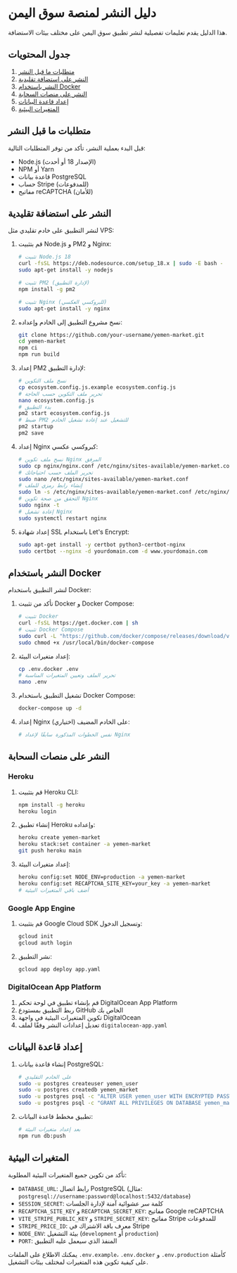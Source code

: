 # دليل النشر لمنصة سوق اليمن

هذا الدليل يقدم تعليمات تفصيلية لنشر تطبيق سوق اليمن على مختلف بيئات الاستضافة.

## جدول المحتويات

1. [متطلبات ما قبل النشر](#متطلبات-ما-قبل-النشر)
2. [النشر على استضافة تقليدية](#النشر-على-استضافة-تقليدية)
3. [النشر باستخدام Docker](#النشر-باستخدام-docker)
4. [النشر على منصات السحابة](#النشر-على-منصات-السحابة)
5. [إعداد قاعدة البيانات](#إعداد-قاعدة-البيانات)
6. [المتغيرات البيئية](#المتغيرات-البيئية)

## متطلبات ما قبل النشر

قبل البدء بعملية النشر، تأكد من توفر المتطلبات التالية:

- Node.js (الإصدار 18 أو أحدث)
- NPM أو Yarn
- قاعدة بيانات PostgreSQL
- حساب Stripe (للمدفوعات)
- مفاتيح reCAPTCHA (للأمان)

## النشر على استضافة تقليدية

لنشر التطبيق على خادم تقليدي مثل VPS:

1. قم بتثبيت Node.js و PM2 و Nginx:
   ```bash
   # تثبيت Node.js 18
   curl -fsSL https://deb.nodesource.com/setup_18.x | sudo -E bash -
   sudo apt-get install -y nodejs

   # تثبيت PM2 (لإدارة التطبيق)
   npm install -g pm2

   # تثبيت Nginx (للبروكسي العكسي)
   sudo apt-get install -y nginx
   ```

2. نسخ مشروع التطبيق إلى الخادم وإعداده:
   ```bash
   git clone https://github.com/your-username/yemen-market.git
   cd yemen-market
   npm ci
   npm run build
   ```

3. إعداد PM2 لإدارة التطبيق:
   ```bash
   # نسخ ملف التكوين
   cp ecosystem.config.js.example ecosystem.config.js
   # تحرير ملف التكوين حسب الحاجة
   nano ecosystem.config.js
   # بدء التطبيق
   pm2 start ecosystem.config.js
   # ضبط PM2 للتشغيل عند إعادة تشغيل الخادم
   pm2 startup
   pm2 save
   ```

4. إعداد Nginx كبروكسي عكسي:
   ```bash
   # نسخ ملف تكوين Nginx المرفق
   sudo cp nginx/nginx.conf /etc/nginx/sites-available/yemen-market.conf
   # تحرير الملف حسب احتياجاتك
   sudo nano /etc/nginx/sites-available/yemen-market.conf
   # إنشاء رابط رمزي للملف
   sudo ln -s /etc/nginx/sites-available/yemen-market.conf /etc/nginx/sites-enabled/
   # التحقق من صحة تكوين Nginx
   sudo nginx -t
   # إعادة تشغيل Nginx
   sudo systemctl restart nginx
   ```

5. إعداد شهادة SSL باستخدام Let's Encrypt:
   ```bash
   sudo apt-get install -y certbot python3-certbot-nginx
   sudo certbot --nginx -d yourdomain.com -d www.yourdomain.com
   ```

## النشر باستخدام Docker

لنشر التطبيق باستخدام Docker:

1. تأكد من تثبيت Docker و Docker Compose:
   ```bash
   # تثبيت Docker
   curl -fsSL https://get.docker.com | sh
   # تثبيت Docker Compose
   sudo curl -L "https://github.com/docker/compose/releases/download/v2.18.1/docker-compose-$(uname -s)-$(uname -m)" -o /usr/local/bin/docker-compose
   sudo chmod +x /usr/local/bin/docker-compose
   ```

2. إعداد متغيرات البيئة:
   ```bash
   cp .env.docker .env
   # تحرير الملف وتعيين المتغيرات المناسبة
   nano .env
   ```

3. تشغيل التطبيق باستخدام Docker Compose:
   ```bash
   docker-compose up -d
   ```

4. إعداد Nginx على الخادم المضيف (اختياري):
   ```bash
   # نفس الخطوات المذكورة سابقًا لإعداد Nginx
   ```

## النشر على منصات السحابة

### Heroku

1. قم بتثبيت Heroku CLI:
   ```bash
   npm install -g heroku
   heroku login
   ```

2. إنشاء تطبيق Heroku وإعداده:
   ```bash
   heroku create yemen-market
   heroku stack:set container -a yemen-market
   git push heroku main
   ```

3. إعداد متغيرات البيئة:
   ```bash
   heroku config:set NODE_ENV=production -a yemen-market
   heroku config:set RECAPTCHA_SITE_KEY=your_key -a yemen-market
   # أضف باقي المتغيرات البيئية
   ```

### Google App Engine

1. قم بتثبيت Google Cloud SDK وتسجيل الدخول:
   ```bash
   gcloud init
   gcloud auth login
   ```

2. نشر التطبيق:
   ```bash
   gcloud app deploy app.yaml
   ```

### DigitalOcean App Platform

1. قم بإنشاء تطبيق في لوحة تحكم DigitalOcean App Platform
2. ربط التطبيق بمستودع GitHub الخاص بك
3. تكوين المتغيرات البيئية في واجهة DigitalOcean
4. تعديل إعدادات النشر وفقًا لملف `digitalocean-app.yaml`

## إعداد قاعدة البيانات

1. إنشاء قاعدة بيانات PostgreSQL:
   ```bash
   # على الخادم التقليدي
   sudo -u postgres createuser yemen_user
   sudo -u postgres createdb yemen_market
   sudo -u postgres psql -c "ALTER USER yemen_user WITH ENCRYPTED PASSWORD 'your_password';"
   sudo -u postgres psql -c "GRANT ALL PRIVILEGES ON DATABASE yemen_market TO yemen_user;"
   ```

2. تطبيق مخطط قاعدة البيانات:
   ```bash
   # بعد إعداد متغيرات البيئة
   npm run db:push
   ```

## المتغيرات البيئية

تأكد من تكوين جميع المتغيرات البيئية المطلوبة:

- `DATABASE_URL`: رابط اتصال PostgreSQL (مثال: `postgresql://username:password@localhost:5432/database`)
- `SESSION_SECRET`: كلمة سر عشوائية آمنة لإدارة الجلسات
- `RECAPTCHA_SITE_KEY` و `RECAPTCHA_SECRET_KEY`: مفاتيح Google reCAPTCHA
- `VITE_STRIPE_PUBLIC_KEY` و `STRIPE_SECRET_KEY`: مفاتيح Stripe للمدفوعات
- `STRIPE_PRICE_ID`: معرف باقة الاشتراك في Stripe
- `NODE_ENV`: بيئة التشغيل (`development` أو `production`)
- `PORT`: المنفذ الذي سيعمل عليه التطبيق

يمكنك الاطلاع على الملفات `.env.example`، `.env.docker` و `.env.production` كأمثلة على كيفية تكوين هذه المتغيرات لمختلف بيئات التشغيل.
